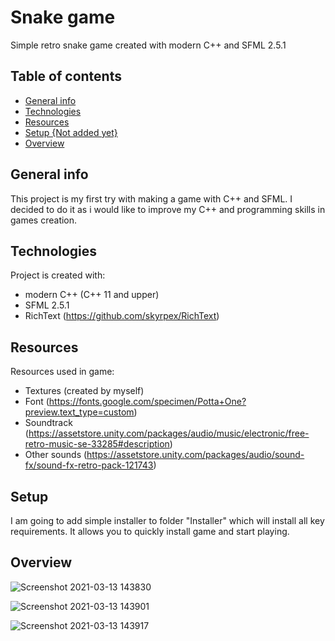 # Snake game
Simple retro snake game created with modern C++ and SFML 2.5.1

## Table of contents
* [General info](#general-info)
* [Technologies](#technologies)
* [Resources](#resources)
* [Setup {Not added yet} ](#setup)
* [Overview](#overview)

## General info
This project is my first try with making a game with C++ and SFML. 
I decided to do it as i would like to improve my C++ and programming skills in games creation.

## Technologies
Project is created with:
* modern C++ (C++ 11 and upper)
* SFML 2.5.1
* RichText (https://github.com/skyrpex/RichText)

## Resources
Resources used in game:
* Textures (created by myself)
* Font (https://fonts.google.com/specimen/Potta+One?preview.text_type=custom)
* Soundtrack (https://assetstore.unity.com/packages/audio/music/electronic/free-retro-music-se-33285#description)
* Other sounds (https://assetstore.unity.com/packages/audio/sound-fx/sound-fx-retro-pack-121743)

## Setup
I am going to add simple installer to folder "Installer" which will install all key requirements.
It allows you to quickly install game and start playing.

## Overview
![Screenshot 2021-03-13 143830](https://user-images.githubusercontent.com/58830203/111031892-16ae6780-840a-11eb-8e0f-23de5b8f83fa.png)

![Screenshot 2021-03-13 143901](https://user-images.githubusercontent.com/58830203/111031896-18782b00-840a-11eb-939c-fd7545724e1f.png)

![Screenshot 2021-03-13 143917](https://user-images.githubusercontent.com/58830203/111031900-1a41ee80-840a-11eb-938e-1cd9d9d37329.png)
